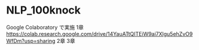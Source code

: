 # NLP_100knock
Google Colaboratory で実施
1章 https://colab.research.google.com/drive/14YauATtQITEiW9ai7Xlgu5ehZvO9WfDm?usp=sharing
2章
3章
